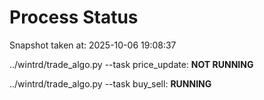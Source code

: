 # Process Status

Snapshot taken at: 2025-10-06 19:08:37

../wintrd/trade_algo.py --task price_update: **NOT RUNNING**

../wintrd/trade_algo.py --task buy_sell: **RUNNING**

